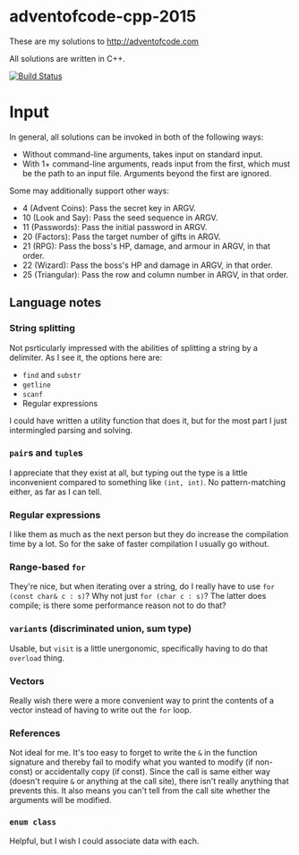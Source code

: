 # adventofcode-cpp-2015

These are my solutions to http://adventofcode.com

All solutions are written in C++.

[![Build Status](https://travis-ci.org/petertseng/adventofcode-cpp-2015.svg?branch=master)](https://travis-ci.org/petertseng/adventofcode-cpp-2015)

# Input

In general, all solutions can be invoked in both of the following ways:

* Without command-line arguments, takes input on standard input.
* With 1+ command-line arguments, reads input from the first, which must be the path to an input file.
  Arguments beyond the first are ignored.

Some may additionally support other ways:

* 4 (Advent Coins): Pass the secret key in ARGV.
* 10 (Look and Say): Pass the seed sequence in ARGV.
* 11 (Passwords): Pass the initial password in ARGV.
* 20 (Factors): Pass the target number of gifts in ARGV.
* 21 (RPG): Pass the boss's HP, damage, and armour in ARGV, in that order.
* 22 (Wizard): Pass the boss's HP and damage in ARGV, in that order.
* 25 (Triangular): Pass the row and column number in ARGV, in that order.

## Language notes

### String splitting

Not psrticularly impressed with the abilities of splitting a string by a delimiter.
As I see it, the options here are:

* `find` and `substr`
* `getline`
* `scanf`
* Regular expressions

I could have written a utility function that does it, but for the most part I just intermingled parsing and solving.

### `pair`s and `tuple`s

I appreciate that they exist at all, but typing out the type is a little inconvenient compared to something like `(int, int)`.
No pattern-matching either, as far as I can tell.

### Regular expressions

I like them as much as the next person but they do increase the compilation time by a lot.
So for the sake of faster compilation I usually go without.

### Range-based `for`

They're nice, but when iterating over a string, do I really have to use `for (const char& c : s)`?
Why not just `for (char c : s)`?
The latter does compile; is there some performance reason not to do that?

### `variant`s (discriminated union, sum type)

Usable, but `visit` is a little unergonomic, specifically having to do that `overload` thing.

### Vectors

Really wish there were a more convenient way to print the contents of a vector instead of having to write out the `for` loop.

### References

Not ideal for me.
It's too easy to forget to write the `&` in the function signature and thereby fail to modify what you wanted to modify (if non-const) or accidentally copy (if const).
Since the call is same either way (doesn't require `&` or anything at the call site), there isn't really anything that prevents this.
It also means you can't tell from the call site whether the arguments will be modified.

### `enum class`

Helpful, but I wish I could associate data with each.
